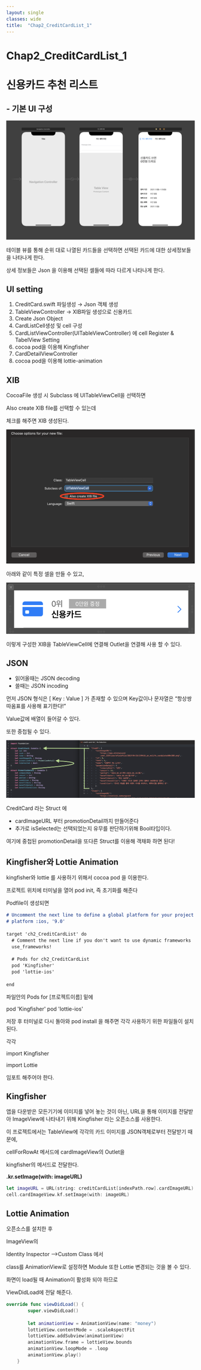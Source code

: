 ```yaml
---
layout: single
classes: wide
title:  "Chap2_CreditCardList_1"
---
```

# Chap2_CreditCardList_1

# 신용카드 추천 리스트

## - 기본 UI 구성

![main.png](/assets/images/2022-01-06-Part3_Chap2_CreditCardList_1/main.png)

테이블 뷰를 통해 순위 대로 나열된 카드들을 선택하면 선택된 카드에 대한 상세정보들을 나타나게 한다.

상세 정보들은 Json 을 이용해 선택된 셀들에 따라 다르게 나타나게 한다.

## UI setting

1. CreditCard.swift 파일생성 → Json 객체 생성 
2. TableViewController         →  XIB파일 생성으로 신용카드 
3. Create Json Object
4. CardListCell생성 및 cell 구성
5. CardListViewController(UITableViewController) 에 cell Register & TabelView Setting
6. cocoa pod을 이용해 Kingfisher
7. CardDetailViewController
8. cocoa pod을 이용해 lottie-animation

## XIB

CocoaFile 생성 시 Subclass 에 UITableViewCell을 선택하면

Also create XIB file를 선택할 수 있는데

체크를 해주면 XIB 생성된다.

![cocoaFile.png](/assets/images/2022-01-06-Part3_Chap2_CreditCardList_1/cocoaFile.png)

아래와 같이 특정 셀을 만들 수 있고,

![Xib.png](/assets/images/2022-01-06-Part3_Chap2_CreditCardList_1/Xib.png)

이렇게 구성한 XIB을 TableViewCell에 연결해 Outlet을 연결해 사용 할 수 있다.

## JSON

- 읽어올때는 JSON decoding
- 쓸때는 JSON incoding

먼저 JSON 형식은 [ Key : Value ] 가 존재할 수 있으며 Key값이나 문자열은 “항상쌍따옴표를 사용해 표기한다!”

Value값에 배열이 들어갈 수 있다.

또한 중첩될 수 있다.

![Json.png](/assets/images/2022-01-06-Part3_Chap2_CreditCardList_1/Json.png)

CreditCard 라는 Struct 에 

- cardImageURL 부터  promotionDetail까지 만들어준다
- 추가로 isSelected는 선택되었는지 유무를 판단하기위해 Bool타입이다.

여기에 중첩된 promotionDetail을 또다른 Struct를 이용해 객채화 하면 된다!

## Kingfisher와 Lottie Animation

kingfisher와 lottie 를 사용하기 위해서 cocoa pod 을 이용한다.

프로젝트 위치에 터미널을 열어 pod init, 즉 초기화를 해준다

Podfile이 생성되면

```markdown
# Uncomment the next line to define a global platform for your project
# platform :ios, '9.0'

target 'ch2_CreditCardList' do
  # Comment the next line if you don't want to use dynamic frameworks
  use_frameworks!

  # Pods for ch2_CreditCardList
  pod 'Kingfisher'
  pod 'lottie-ios' 

end
```

파일안의 Pods for [프로젝트이름] 밑에 

  pod 'Kingfisher'
  pod 'lottie-ios' 

저장 후 터미널로 다시 돌아와 pod install 을 해주면 각각 사용하기 위한 파일들이 설치된다.

각각

import Kingfisher

import Lottie

임포트 해주어야 한다.

## Kingfisher

앱을 다운받은 모든기기에 이미지를 넣어 놓는 것이 아닌, URL을 통해 이미지를 전달받아 ImageView에 나타내기 위해 Kingfisher 라는 오픈소스를 사용한다.

이 프로젝트에서는 TableView에 각각의 카드 이미지를 JSON객체로부터 전달받기 때문에,

cellForRowAt 메서드에 cardImageView의 Outlet을

kingfisher의 메서드로 전달한다.

**.kr.setImage(with: imageURL)**

```swift
let imageURL = URL(string: creditCardList[indexPath.row].cardImageURL)
cell.cardImageView.kf.setImage(with: imageURL)
```

## Lottie Animation

오픈소스를 설치한 후

ImageView의  

Identity Inspector —>Custom Class 에서

class를 AnimationView로 설정하면 Module 또한 Lottie 변경되는 것을 볼 수 있다.

화면이 load될 때 Animation이 활성화 되야 하므로 

ViewDidLoad에 전달 해준다.

```swift
override func viewDidLoad() {
        super.viewDidLoad()
        
        let animationView = AnimationView(name: "money")
        lottieView.contentMode = .scaleAspectFit
        lottieView.addSubview(animationView)
        animationView.frame = lottieView.bounds
        animationView.loopMode = .loop
        animationView.play()
    }
```
